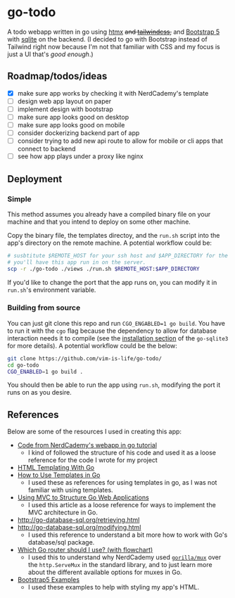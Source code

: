 # go-todo
A todo webapp written in go using [htmx](https://htmx.org)
~~and [tailwindcss](https://tailwindcss.com/),~~
and [Bootstrap 5](https://getbootstrap.com/)
with [sqlite](https://github.com/mattn/go-sqlite3)
on the backend.
(I decided to go with Bootstrap instead of Tailwind right now
because I'm not that familiar with CSS and my focus is just a 
UI that's _good enough_.)

## Roadmap/todos/ideas
- [x] make sure app works by checking it with NerdCademy's template
- [ ] design web app layout on paper
- [ ] implement design with bootstrap
- [ ] make sure app looks good on desktop
- [ ] make sure app looks good on mobile
- [ ] consider dockerizing backend part of app
- [ ] consider trying to add new api route to allow for mobile or cli apps
      that connect to backend
- [ ] see how app plays under a proxy like nginx

## Deployment
### Simple
This method assumes you already have a compiled binary file on your 
machine and that you intend to deploy on some other machine.

Copy the binary file, the templates directoy, and the `run.sh` script
into the app's directory on the remote machine.
A potential workflow could be:

<!-- TODO check if this is right syntax and works -->
``` sh
# susbtitute $REMOTE_HOST for your ssh host and $APP_DIRECTORY for the folder 
# you'll have this app run in on the server.
scp -r ./go-todo ./views ./run.sh $REMOTE_HOST:$APP_DIRECTORY
```

If you'd like to change the port that the app runs on,
you can modify it in `run.sh`'s environment variable.

### Building from source
<!-- TODO check if this is actually correct -->
You can just git clone this repo and run 
`CGO_ENGABLED=1 go build`. 
You have to run it with the `cgo` flag because the dependency
to allow for database interaction needs it to compile
(see the
[installation section](https://github.com/mattn/go-sqlite3#installation)
of the `go-sqlite3` for more details).
A potential workflow could be the below:

``` sh
git clone https://github.com/vim-is-life/go-todo/
cd go-todo
CGO_ENABLED=1 go build .
```

You should then be able to run the app using `run.sh`, modifying 
the port it runs on as you desire.

## References
Below are some of the resources I used in creating this app:
- [Code from NerdCademy's webapp in go tutorial](https://github.com/NerdCademyDev/gophat)
  - I kind of followed the structure of his code and used it 
    as a loose reference for the code I wrote for my project
- [HTML Templating With Go](https://www.makeuseof.com/go-html-templating/)
- [How to Use Templates in Go](https://www.digitalocean.com/community/tutorials/how-to-use-templates-in-go)
  - I used these as references for using templates in go,
    as I was not familiar with using templates.
- [Using MVC to Structure Go Web Applications](https://www.calhoun.io/using-mvc-to-structure-go-web-applications/)
  - I used this article as a loose reference for ways to
    implement the MVC architecture in Go.
- <http://go-database-sql.org/retrieving.html> 
- <http://go-database-sql.org/modifying.html>
  - I used this reference to understand a bit more how to
    work with Go's database/sql package.
- [Which Go router should I use? (with flowchart)](https://www.alexedwards.net/blog/which-go-router-should-i-use)
  - I used this to understand why NerdCademy used 
    [`gorilla/mux`](https://pkg.go.dev/github.com/gorilla/mux)
    over the `http.ServeMux` in the standard library, and to
    just learn more about the different available options for
    muxes in Go.
- [Bootstrap5 Examples](https://getbootstrap.com/docs/5.3/examples/)
  - I used these examples to help with styling my app's HTML.
